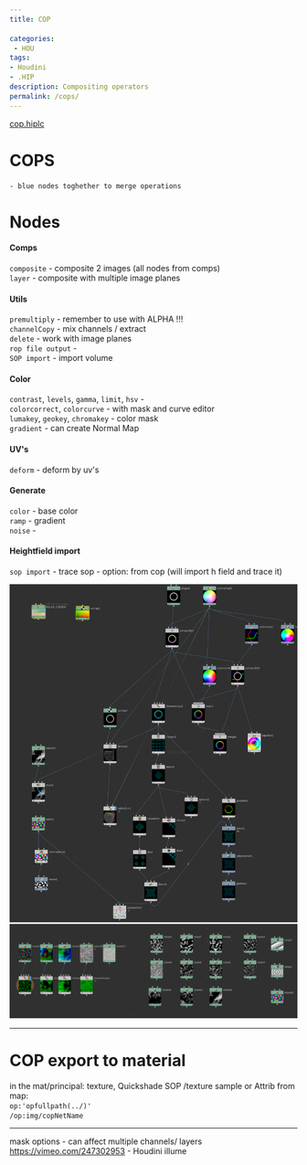 ```yaml
---
title: COP

categories:
 - HOU
tags:
- Houdini
- .HIP
description: Compositing operators
permalink: /cops/
---
```




 [cop.hiplc](https://github.com/shalivan/shalivan.github.io/tree/master/src/hip/COP.hiplc)


# COPS

```
- blue nodes toghether to merge operations    
```

# Nodes

#### Comps
`composite` - composite 2 images  (all nodes from comps)    
`layer` - composite with multiple image planes  

#### Utils  
`premultiply` - remember to use with ALPHA !!!  
`channelCopy` - mix channels / extract  
`delete` - work with image planes    
`rop file output` -   
`SOP import` - import volume    

#### Color  
`contrast`, `levels`, `gamma`, `limit`, `hsv` -    
`colorcorrect`, `colorcurve` - with mask and curve editor         
`lumakey`, `geokey`, `chromakey` - color mask    
`gradient` - can create Normal Map  

#### UV's
`deform` - deform by uv's  

#### Generate  
`color` - base color    
`ramp` -  gradient   
`noise` -    


#### Heightfield import
`sop import`  - trace sop - option: from cop (will import h field and trace it)   



<img src="/src/hou/cop/copA.png" width="650">  

<img src="/src/hou/cop/copB.png" width="650">


---
# COP export to material
in the mat/principal: texture, Quickshade SOP /texture sample or Attrib from map:  
`op:'opfullpath(../)'`    
`/op:img/copNetName`      



---
mask options - can affect multiple channels/ layers  
https://vimeo.com/247302953 - Houdini illume  
